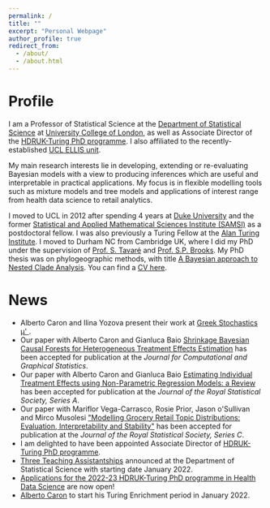 ```yaml
---
permalink: /
title: ""
excerpt: "Personal Webpage"
author_profile: true
redirect_from: 
  - /about/
  - /about.html
---
```



Profile
======
I am a Professor of Statistical Science at the [Department of Statistical Science](https://www.ucl.ac.uk/statistics/) at [University College of London](https://www.ucl.ac.uk/), as well as Associate Director of the [HDRUK-Turing PhD programme](https://www.hdruk.ac.uk/careers-in-health-data-science/further-education/phd-programme/).  I also affiliated to the recently-established [UCL ELLIS unit](https://ucl-ellis.github.io).


My main research interests lie in developing, extending or re-evaluating Bayesian models with a view to producing inferences which are useful and interpretable in practical applications. My focus is in flexible modelling tools such as mixture models and tree models and applications of interest range from health data science to retail analytics. 

I moved to UCL in 2012 after spending 4 years at [Duke University](https://duke.edu/) and the former [Statistical and Applied Mathematical Sciences Institute (SAMSI)](https://www.samsi.info/) as a postdoctoral fellow. I was also previously a Turing Fellow at the [Alan Turing Institute](https://www.turing.ac.uk/). 
I moved to Durham NC from Cambridge UK, where I did my PhD under the supervision of [Prof. S. Tavaré](https://systemsbiology.columbia.edu/faculty/simon-tavar%C3%A9) and [Prof. S.P. Brooks](https://en.wikipedia.org/wiki/Steve_Brooks_(statistician)). My PhD thesis was on phylogeographic methods, with title [A Bayesian approach to Nested Clade Analysis](thesis.pdf). You can find a [CV here](files/IoannaManolopoulouCV.pdf).



News
======
* Alberto Caron and Ilina Yozova present their work at [Greek Stochastics μ' ](http://www.stochastics.gr/meetings/mu/index.html).
* Our paper with Alberto Caron and Gianluca Baio [Shrinkage Bayesian Causal Forests for Heterogeneous Treatment Effects Estimation](https://arxiv.org/abs/2102.06573) has been accepted for publication at the *Journal for Computational and Graphical Statistics*.
* Our paper with Alberto Caron and Gianluca Baio [Estimating Individual Treatment Effects using Non-Parametric Regression Models: a Review](https://arxiv.org/abs/2009.06472) has been accepted for publication at the *Journal of the Royal Statistical Society, Series A*. 
* Our paper with Mariflor Vega-Carrasco, Rosie Prior, Jason o'Sullivan and Mirco Musolesi ["Modelling Grocery Retail Topic Distributions: Evaluation, Interpretability and Stability"](https://arxiv.org/abs/2005.10125) has been accepted for publication at the *Journal of the Royal Statistical Society, Series C*.
* I am delighted to have been appointed Associate Director of  [HDRUK-Turing PhD programme](https://www.hdruk.ac.uk/careers-in-health-data-science/further-education/phd-programme/). 
* [Three Teaching Assistantships](https://www.ucl.ac.uk/statistics/prospective-postgraduates/studentships) announced at the Department of Statistical Science with starting date January 2022. 
* [Applications for the 2022-23 HDRUK-Turing PhD programme in Health Data Science](https://www.hdruk.ac.uk/careers-in-health-data-science/phd-programme/) are now open!
* [Alberto Caron](https://albicaron.github.io/) to start his Turing Enrichment period in January 2022.

<!--* Mariflor Vega-Carrasco succefully defends her PhD thesis with title "Modelling Customer Behaviour with Topic Models for Retail Analytics"
* Helen Hu successfully defends her PhD thesis with title "Dirichlet process probit misclassification mixtures model for misclassified binary data"-->

